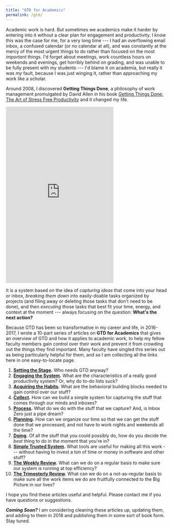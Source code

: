 ```yaml
---
title: "GTD for Academics"
permalink: /gtd/
---
```


Academic work is hard. But sometimes we academics make it harder by entering into it without a clear plan for engagement and productivity. I know this was the case for me, for a very long time --- I had an overflowing email inbox, a confused calendar (or no calendar at all), and was constantly at the mercy of the most urgent things to do rather than focused on the most _important_ things. I'd forget about meetings, work countless hours on weekends and evenings, get horribly behind on grading, and was unable to be fully present with my students --- I'd blame it on academia, but really it was _my_ fault, because I was just winging it, rather than approaching my work like a scholar. 

Around 2008, I discovered **Getting Things Done**, a philosophy of work management promulgated by David Allen in his book [Getting Things Done: The Art of Stress Free Productivity](http://a.co/4plWLsl) and it changed my life. 

<iframe type="text/html" width="336" height="550" frameborder="0" allowfullscreen style="max-width:100%" src="https://read.amazon.com/kp/card?asin=B00KWG9M2E&preview=inline&linkCode=kpe&ref_=cm_sw_r_kb_dp_gpQRAbKHRBQ6N" ></iframe>

It is a system based on the idea of *capturing ideas* that come into your head or inbox, *breaking them down* into easily-doable tasks organized by projects (and filing away or deleting those tasks that don't need to be done), and then *executing* those tasks that best fit your time, energy, and context at the moment --- always focusing on the question: **What's the next action?** 

Because GTD has been so transformative in my career and life, in 2016-2017, I wrote a 10-part series of articles on **GTD for Academics** that gives an overview of GTD and how it applies to academic work, to help my fellow faculty members gain control over their work and prevent it from crowding out the things they find important. Many faculty have singled this series out as being particularly helpful for them, and so I am collecting all the links here in one easy-to-locate page. 

1. __[Setting the Stage](http://rtalbert.org/blog/2016/gtd-for-academics-setting-stage).__ Who needs GTD anyway? 
2. __[Engaging the System](http://rtalbert.org/blog/2016/gtd-for-academics-engaging-system).__ What are the characteristics of a really good productivity system? Or, why do to-do lists suck? 
3. __[Acquiring the Habits](http://rtalbert.org/gtd-for-academics-acquiring-the-habits/).__ What are the behavioral building blocks needed to gain control over our stuff? 
4. __[Collect](http://rtalbert.org/gtd-for-academics-acquiring-the-habits/).__ How can we build a simple system for capturing the stuff that comes through our minds and inboxes? 
5. __[Process](http://rtalbert.org/gtd-for-academics-process/).__ What do we do with the stuff that we capture? And, is Inbox Zero just a pipe dream? 
6. __[Planning](http://rtalbert.org/gtd-for-academics-plan/).__ How can we organize our time so that we can get the stuff done that we processed, and not have to work nights and weekends all the time? 
7. __[Doing](http://rtalbert.org/gtd-for-academics-do/).__ Of all the stuff that you could possibly do, how do you decide the _best_ thing to do in the moment that you're in? 
8. __[Simple Trusted System](http://rtalbert.org/gtd-for-academics-simple-trusted-system/).__ What tools are useful for making all this work --- without having to invest a ton of time or money in software and other stuff? 
9. __[The Weekly Review](http://rtalbert.org/gtd-for-academics-weekly-review/).__ What can we do on a regular basis to make sure our system is running at top efficiency? 
10. __[The Trimesterly Review](http://rtalbert.org/trimesterly-review/).__ What can we do on a not-as-regular basis to make sure all the work items we do are fruitfully connected to the Big Picture in our lives? 

I hope you find these articles useful and helpful. Please contact me if you have questions or suggestions. 

**_Coming Soon?_** I am considering cleaning these articles up, updating them, and adding to them in 2018 and publishing them in some sort of book form. Stay tuned. 
